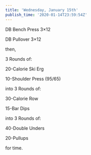 ```yaml
---
title: 'Wednesday, January 15th'
publish_time: '2020-01-14T23:59:54Z'
---
```


DB Bench Press 3×12

DB Pullover 3×12

then,

3 Rounds of:

20-Calorie Ski Erg

10-Shoulder Press (95/65)

into 3 Rounds of:

30-Calorie Row

15-Bar Dips

into 3 Rounds of:

40-Double Unders

20-Pullups

for time.
